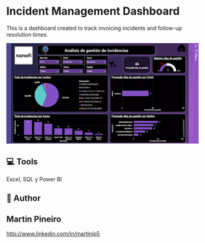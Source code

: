 # Incident Management Dashboard
This is a dashboard created to track invoicing incidents and follow-up resolution times.

![Imagen del proyecto](https://github.com/martinjp5/My-Portfolio/blob/main/Incident%20management%20dashboard.jpg)

## 💻 Tools
Excel, SQL y Power BI 

## 📄 Author
Martin Pineiro
---
http://www.linkedin.com/in/martinjp5
